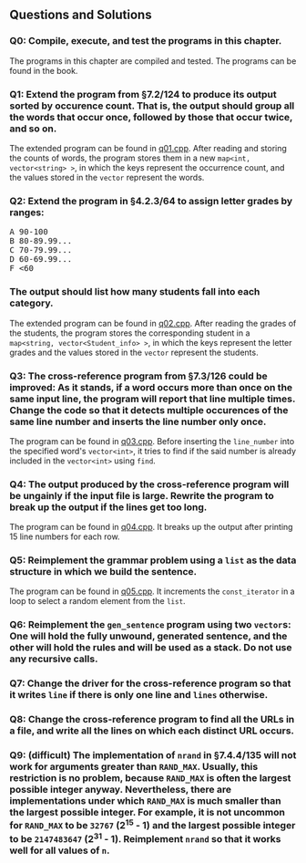 ## Questions and Solutions

### Q0: Compile, execute, and test the programs in this chapter.
The programs in this chapter are compiled and tested. The programs can be found in the book.

### Q1: Extend the program from §7.2/124 to produce its output sorted by occurence count. That is, the output should group all the words that occur once, followed by those that occur twice, and so on.
The extended program can be found in [q01.cpp](./q01.cpp). After reading and storing the counts of words, the program stores them in a new `map<int, vector<string> >`, in which the keys represent the occurrence count, and the values stored in the `vector` represent the words.

### Q2: Extend the program in §4.2.3/64 to assign letter grades by ranges:
<pre>
A 90-100
B 80-89.99...
C 70-79.99...
D 60-69.99...
F <60
</pre>
### The output should list how many students fall into each category.
The extended program can be found in [q02.cpp](./q02.cpp). After reading the grades of the students, the program stores the corresponding student in a `map<string, vector<Student_info> >`, in which the keys represent the letter grades and the values stored in the `vector` represent the students.

### Q3: The cross-reference program from §7.3/126 could be improved: As it stands, if a word occurs more than once on the same input line, the program will report that line multiple times. Change the code so that it detects multiple occurences of the same line number and inserts the line number only once.
The program can be found in [q03.cpp](./q03.cpp). Before inserting the `line_number` into the specified word's `vector<int>`, it tries to find if the said number is already included in the `vector<int>` using `find`.

### Q4: The output produced by the cross-reference program will be ungainly if the input file is large. Rewrite the program to break up the output if the lines get too long.
The program can be found in [q04.cpp](./q04.cpp). It breaks up the output after printing 15 line numbers for each row.

### Q5: Reimplement the grammar problem using a `list` as the data structure in which we build the sentence.
The program can be found in [q05.cpp](./q05.cpp). It increments the `const_iterator` in a loop to select a random element from the `list`.

### Q6: Reimplement the `gen_sentence` program using two `vector`s: One will hold the fully unwound, generated sentence, and the other will hold the rules and will be used as a stack. Do not use any recursive calls.

### Q7: Change the driver for the cross-reference program so that it writes `line` if there is only one line and `lines` otherwise.

### Q8: Change the cross-reference program to find all the URLs in a file, and write all the lines on which each distinct URL occurs.

### Q9: (difficult) The implementation of `nrand` in §7.4.4/135 will not work for arguments greater than `RAND_MAX`. Usually, this restriction is no problem, because `RAND_MAX` is often the largest possible integer anyway. Nevertheless, there are implementations under which `RAND_MAX` is much smaller than the largest possible integer. For example, it is not uncommon for `RAND_MAX` to be `32767` (2<sup>15</sup> - 1) and the largest possible integer to be `2147483647` (2<sup>31</sup> - 1). Reimplement `nrand` so that it works well for all values of `n`.